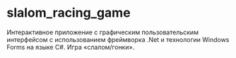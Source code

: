 # slalom_racing_game
Интерактивное приложение с графическим пользовательским интерфейсом с использованием фреймворка .Net и технологии Windows Forms на языке C#. Игра «слалом/гонки».
